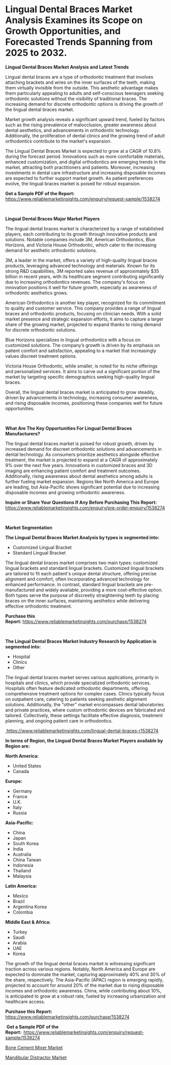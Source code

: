 <p><h1>Lingual Dental Braces Market Analysis Examines its Scope on Growth Opportunities, and Forecasted Trends Spanning from 2025 to 2032.</h1></p><p><strong>Lingual Dental Braces Market Analysis and Latest Trends</strong></p>
<p><p>Lingual dental braces are a type of orthodontic treatment that involves attaching brackets and wires on the inner surfaces of the teeth, making them virtually invisible from the outside. This aesthetic advantage makes them particularly appealing to adults and self-conscious teenagers seeking orthodontic solutions without the visibility of traditional braces. The increasing demand for discrete orthodontic options is driving the growth of the lingual dental braces market.</p><p>Market growth analysis reveals a significant upward trend, fueled by factors such as the rising prevalence of malocclusion, greater awareness about dental aesthetics, and advancements in orthodontic technology. Additionally, the proliferation of dental clinics and the growing trend of adult orthodontics contribute to the market's expansion. </p><p>The Lingual Dental Braces Market is expected to grow at a CAGR of 10.8% during the forecast period. Innovations such as more comfortable materials, enhanced customization, and digital orthodontics are emerging trends in the market, attracting both practitioners and patients. Moreover, increasing investments in dental care infrastructure and increasing disposable incomes are expected to further support market growth. As patient preferences evolve, the lingual braces market is poised for robust expansion.</p></p>
<p><strong>Get a Sample PDF of the Report:&nbsp;</strong> <a href="https://www.reliablemarketinsights.com/enquiry/request-sample/1538274?utm_campaign=2204&utm_medium=2&utm_source=Github&utm_content=ia&utm_term=03032025&utm_id=lingual-dental-braces">https://www.reliablemarketinsights.com/enquiry/request-sample/1538274</a></p>
<p>&nbsp;</p>
<p><strong>Lingual Dental Braces Major Market Players</strong></p>
<p><p>The lingual dental braces market is characterized by a range of established players, each contributing to its growth through innovative products and solutions. Notable companies include 3M, American Orthodontics, Blue Horizons, and Victoria House Orthodontic, which cater to the increasing demand for aesthetic orthodontic solutions.</p><p>3M, a leader in the market, offers a variety of high-quality lingual braces products, leveraging advanced technology and materials. Known for its strong R&D capabilities, 3M reported sales revenue of approximately $35 billion in recent years, with its healthcare segment contributing significantly due to increasing orthodontics revenues. The company's focus on innovation positions it well for future growth, especially as awareness of orthodontic aesthetics grows.</p><p>American Orthodontics is another key player, recognized for its commitment to quality and customer service. This company provides a range of lingual braces and orthodontic products, focusing on clinician needs. With a solid market presence and strategic expansion efforts, it aims to capture a larger share of the growing market, projected to expand thanks to rising demand for discrete orthodontic solutions.</p><p>Blue Horizons specializes in lingual orthodontics with a focus on customized solutions. The company’s growth is driven by its emphasis on patient comfort and satisfaction, appealing to a market that increasingly values discreet treatment options.</p><p>Victoria House Orthodontic, while smaller, is noted for its niche offerings and personalized services. It aims to carve out a significant portion of the market by targeting specific demographics seeking high-quality lingual braces.</p><p>Overall, the lingual dental braces market is anticipated to grow steadily, driven by advancements in technology, increasing consumer awareness, and rising disposable incomes, positioning these companies well for future opportunities.</p></p>
<p>&nbsp;</p>
<p><strong>What Are The Key Opportunities For Lingual Dental Braces Manufacturers?</strong></p>
<p><p>The lingual dental braces market is poised for robust growth, driven by increased demand for discreet orthodontic solutions and advancements in dental technology. As consumers prioritize aesthetics alongside effective treatment, the market is projected to expand at a CAGR of approximately 9% over the next five years. Innovations in customized braces and 3D imaging are enhancing patient comfort and treatment outcomes. Additionally, rising awareness about dental aesthetics among adults is further fueling market expansion. Regions like North America and Europe are leading, but Asia-Pacific shows significant potential due to increasing disposable incomes and growing orthodontic awareness.</p></p>
<p><strong>Inquire or Share Your Questions If Any Before Purchasing This Report:</strong> <a href="https://www.reliablemarketinsights.com/enquiry/pre-order-enquiry/1538274?utm_campaign=2204&utm_medium=2&utm_source=Github&utm_content=ia&utm_term=03032025&utm_id=lingual-dental-braces">https://www.reliablemarketinsights.com/enquiry/pre-order-enquiry/1538274</a></p>
<p>&nbsp;</p>
<p><strong>Market Segmentation</strong></p>
<p><strong>The Lingual Dental Braces Market Analysis by types is segmented into:</strong></p>
<p><ul><li>Customized Lingual Bracket</li><li>Standard Lingual Bracket</li></ul></p>
<p><p>The lingual dental braces market comprises two main types: customized lingual brackets and standard lingual brackets. Customized lingual brackets are tailored to fit each patient's unique dental structure, offering precise alignment and comfort, often incorporating advanced technology for enhanced performance. In contrast, standard lingual brackets are pre-manufactured and widely available, providing a more cost-effective option. Both types serve the purpose of discreetly straightening teeth by placing braces on the inner surfaces, maintaining aesthetics while delivering effective orthodontic treatment.</p></p>
<p><strong>Purchase this Report:&nbsp;</strong><a href="https://www.reliablemarketinsights.com/purchase/1538274?utm_campaign=2204&utm_medium=2&utm_source=Github&utm_content=ia&utm_term=03032025&utm_id=lingual-dental-braces">https://www.reliablemarketinsights.com/purchase/1538274</a></p>
<p>&nbsp;</p>
<p><strong>The Lingual Dental Braces Market Industry Research by Application is segmented into:</strong></p>
<p><ul><li>Hospital</li><li>Clinics</li><li>Other</li></ul></p>
<p><p>The lingual dental braces market serves various applications, primarily in hospitals and clinics, which provide specialized orthodontic services. Hospitals often feature dedicated orthodontic departments, offering comprehensive treatment options for complex cases. Clinics typically focus on outpatient care, catering to patients seeking aesthetic alignment solutions. Additionally, the "other" market encompasses dental laboratories and private practices, where custom orthodontic devices are fabricated and tailored. Collectively, these settings facilitate effective diagnosis, treatment planning, and ongoing patient care in orthodontics.</p></p>
<p><a href="https://www.reliablemarketinsights.com/lingual-dental-braces-r1538274?utm_campaign=2204&utm_medium=2&utm_source=Github&utm_content=ia&utm_term=03032025&utm_id=lingual-dental-braces">&nbsp;https://www.reliablemarketinsights.com/lingual-dental-braces-r1538274</a></p>
<p><strong>In terms of Region, the Lingual Dental Braces Market Players available by Region are:</strong></p>
<p>
    <p> <strong> North America: </strong>
        <ul>
            <li>United States</li>
            <li>Canada</li>
        </ul>
        </p> 
    <p> <strong> Europe: </strong>
        <ul>
            <li>Germany</li>
            <li>France</li>
            <li>U.K.</li>
            <li>Italy</li>
            <li>Russia</li>
        </ul>
        </p> 
    <p> <strong> Asia-Pacific: </strong>
        <ul>
            <li>China</li>
            <li>Japan</li>
            <li>South Korea</li>
            <li>India</li>
            <li>Australia</li>
            <li>China Taiwan</li>
            <li>Indonesia</li>
            <li>Thailand</li>
            <li>Malaysia</li>
        </ul>
        </p> 
    <p> <strong> Latin America: </strong>
        <ul>
            <li>Mexico</li>
            <li>Brazil</li>
            <li>Argentina Korea</li>
            <li>Colombia</li>
        </ul>
        </p> 
    <p> <strong> Middle East & Africa: </strong>
        <ul>
            <li>Turkey</li>
            <li>Saudi</li>
            <li>Arabia</li>
            <li>UAE</li>
            <li>Korea</li>
        </ul>
    </p>
    </p>
<p><p>The growth of the lingual dental braces market is witnessing significant traction across various regions. Notably, North America and Europe are expected to dominate the market, capturing approximately 40% and 30% of the share, respectively. The Asia-Pacific (APAC) region is emerging rapidly, projected to account for around 20% of the market due to rising disposable incomes and orthodontic awareness. China, while contributing about 10%, is anticipated to grow at a robust rate, fueled by increasing urbanization and healthcare access.</p></p>
<p><strong>Purchase this Report: </strong><a href="https://www.reliablemarketinsights.com/purchase/1538274?utm_campaign=2204&utm_medium=2&utm_source=Github&utm_content=ia&utm_term=03032025&utm_id=lingual-dental-braces">https://www.reliablemarketinsights.com/purchase/1538274</a></p>
<p>&nbsp;<strong>Get a Sample PDF of the Report:&nbsp;&nbsp;</strong><a href="https://www.reliablemarketinsights.com/enquiry/request-sample/1538274?utm_campaign=2204&utm_medium=2&utm_source=Github&utm_content=ia&utm_term=03032025&utm_id=lingual-dental-braces">https://www.reliablemarketinsights.com/enquiry/request-sample/1538274</a></p>
<p><strong></strong></p>
<p><p><a href="https://github.com/celpabembes/Market-Research-Report-List-1/blob/main/bone-cement-mixer-market.md?utm_campaign=2204&utm_medium=2&utm_source=Github&utm_content=ia&utm_term=03032025&utm_id=lingual-dental-braces">Bone Cement Mixer Market</a></p><p><a href="https://github.com/gunbybeahmg1/Market-Research-Report-List-1/blob/main/mandibular-distractor-market.md?utm_campaign=2204&utm_medium=2&utm_source=Github&utm_content=ia&utm_term=03032025&utm_id=lingual-dental-braces">Mandibular Distractor Market</a></p></p>